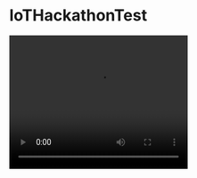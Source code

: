# IoTHackathonTest
<video width="320" height="240" controls>
  <source src="https://www.youtube.com/embed/LWIsHo5xbl8" type="video/mp4">
</video>
